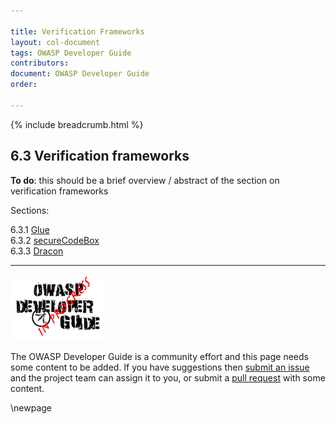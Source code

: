 ```yaml
---

title: Verification Frameworks
layout: col-document
tags: OWASP Developer Guide
contributors:
document: OWASP Developer Guide
order:

---
```


{% include breadcrumb.html %}

## 6.3 Verification frameworks

**To do**: this should be a brief overview / abstract of the section on verification frameworks

Sections:

6.3.1 [Glue](#glue)  
6.3.2 [secureCodeBox](#securecodebox)  
6.3.3 [Dracon](#dracon)  

----

![Developer Guide](../../assets/images/dg_wip.png)

The OWASP Developer Guide is a community effort and this page needs some content to be added.
If you have suggestions then [submit an issue][issue080300] and the project team can assign it to you,
or submit a [pull request][pr] with some content.

[issue080300]: https://github.com/OWASP/www-project-developer-guide/issues/new?labels=enhancement&template=request.md&title=Update:%2008-verification/03-frameworks/00-toc
[pr]: https://github.com/OWASP/www-project-developer-guide/pulls

\newpage
